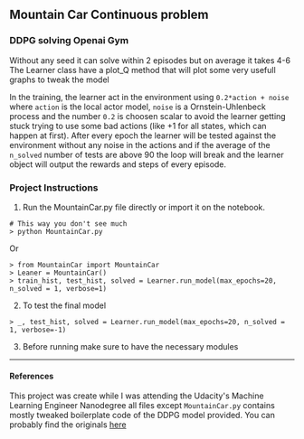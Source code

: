 ## Mountain Car Continuous problem 

### DDPG solving Openai Gym

Without any seed it can solve within 2 episodes but on average it takes 4-6
The Learner class have a plot_Q method that will plot some very usefull graphs to tweak the model

In the training, the learner act in the environment using `0.2*action + noise` where `action` is the local actor model, `noise` is a Ornstein-Uhlenbeck process and the number `0.2` is choosen scalar to avoid the learner getting
stuck trying to use some bad actions (like +1 for all states, which can happen at first). After every epoch
the learner will be tested against the environment without any noise in the actions and if the average of the 
`n_solved` number of tests are above 90 the loop will break and the learner object will output the rewards and
steps of every episode.


### Project Instructions

1. Run the MountainCar.py file directly or import it on the notebook.

```
# This way you don't see much
> python MountainCar.py 
```

Or

```
> from MountainCar import MountainCar
> Leaner = MountainCar()
> train_hist, test_hist, solved = Learner.run_model(max_epochs=20, n_solved = 1, verbose=1)

```

2. To test the final model

```
> _, test_hist, solved = Learner.run_model(max_epochs=20, n_solved = 1, verbose=-1)
```

3. Before running make sure to have the necessary modules


---------------------
#### References
This project was create while I was attending the Udacity's Machine Learning Engineer Nanodegree all files except `MountainCar.py` contains mostly tweaked boilerplate code of the DDPG model provided. You can probably find the originals [here](https://github.com/udacity/deep-reinforcement-learning)
